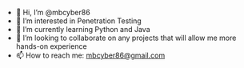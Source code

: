 - 👋 Hi, I’m @mbcyber86
- 👀 I’m interested in Penetration Testing
- 🌱 I’m currently learning Python and Java
- 💞️ I’m looking to collaborate on any projects that will allow me more hands-on experience
- 📫 How to reach me: mbcyber86@gmail.com

<!---
mbcyber86/mbcyber86 is a ✨ special ✨ repository because its `README.md` (this file) appears on your GitHub profile.
You can click the Preview link to take a look at your changes.
--->
